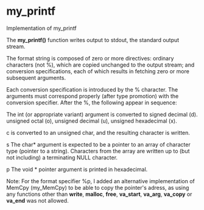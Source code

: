 # my_printf
Implementation of my_printf

The **my_printf()** function writes output to stdout, the standard output stream.

The format string is composed of zero or more directives: ordinary characters (not %), which are copied unchanged to the output stream; and conversion specifications, each of which results in fetching zero or more subsequent arguments.

Each conversion specification is introduced by the % character. The arguments must correspond properly (after type promotion) with the conversion specifier. After the %, the following appear in sequence:

The int (or appropriate variant) argument is converted to signed decimal (d). unsigned octal (o), unsigned decimal (u), unsigned hexadecimal (x).

c is converted to an unsigned char, and the resulting character is written.

s The char* argument is expected to be a pointer to an array of character type (pointer to a string). Characters from the array are written up to (but not including) a terminating NULL character.

p The void * pointer argument is printed in hexadecimal.

Note: For the format specifier %p, I added an alternative implementation of MemCpy (my_MemCpy) to be able to copy the pointer's adress, as using any functions other than **write**, **malloc**, **free**, **va_start**, **va_arg**, **va_copy** or **va_end** was not allowed.
